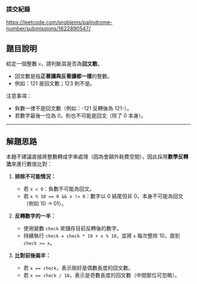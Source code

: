 ### 提交紀錄  
https://leetcode.com/problems/palindrome-number/submissions/1622890547/

## 題目說明  

給定一個整數 `x`，請判斷其是否為**回文數**。  

- 回文數是指**正著讀與反著讀都一樣**的整數。  
- 例如：121 是回文數；123 則不是。

注意事項：  
- 負數一律不是回文數（例如：-121 反轉後為 121-）。
- 若數字最後一位為 0，則也不可能是回文（除了 0 本身）。

---

## 解題思路  

本題不建議直接將整數轉成字串處理（因為會額外耗費空間），因此採用**數學反轉法**來進行數值比對：

1. **排除不可能情況：**  
   - 若 `x < 0`：負數不可能為回文。  
   - 若 `x % 10 == 0 && x != 0`：數字以 0 結尾但非 0，本身不可能為回文（例如 10 -> 01）。

2. **反轉數字的一半：**  
   - 使用變數 `check` 來儲存目前反轉後的數字。  
   - 持續執行 `check = check * 10 + x % 10`，並將 `x` 每次整除 10，直到 `check >= x`。

3. **比對前後兩半：**  
   - 若 `x == check`，表示剛好是偶數長度的回文數。  
   - 若 `x == check / 10`，表示是奇數長度的回文數（中間那位可忽略）。  
